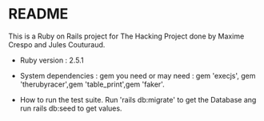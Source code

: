 # README

This is a Ruby on Rails project for The Hacking Project done by Maxime Crespo and Jules Couturaud.

* Ruby version : 2.5.1

* System dependencies : gem you need or may need : gem 'execjs', gem 'therubyracer',gem 'table_print',gem 'faker'.

* How to run the test suite. 
Run 'rails db:migrate' to get the Database ang run rails db:seed to get values.
